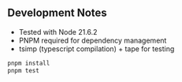 ## Development Notes
- Tested with Node 21.6.2
- PNPM required for dependency management
- tsimp (typescript compilation) + tape for testing

```bash
pnpm install
pnpm test
```
